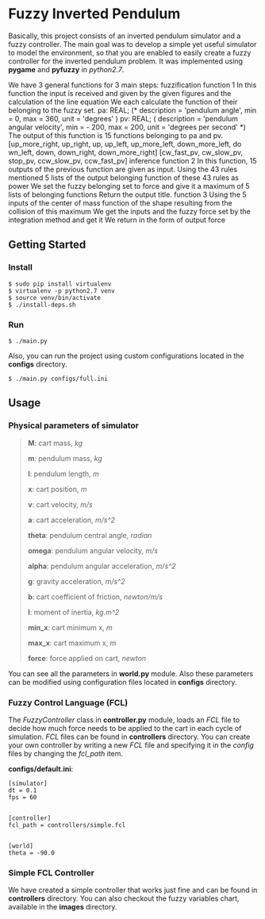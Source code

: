 # Fuzzy Inverted Pendulum

Basically, this project consists of an inverted pendulum simulator and a fuzzy controller. The main goal was to develop a simple yet useful simulator to model the environment, so that you are enabled to easily create a fuzzy controller for the inverted pendulum problem.
It was implemented using **pygame** and **pyfuzzy** in *python2.7*.

We have 3 general functions for 3 main steps: fuzzification function 1 In this function the input is received and given by the given figures and the calculation of the line equation We each calculate the function of their belonging to the fuzzy set. pa: REAL; (* description = 'pendulum angle', min = 0, max = 360, unit = 'degrees' ) pv: REAL; ( description = 'pendulum angular velocity', min = - 200, max = 200, unit = 'degrees per second' *) The output of this function is 15 functions belonging to pa and pv. [up_more_right, up_right, up, up_left, up_more_left, down_more_left, do wn_left, down, down_right, down_more_right] [cw_fast_pv, cw_slow_pv, stop_pv, ccw_slow_pv, ccw_fast_pv] inference function 2 In this function, 15 outputs of the previous function are given as input. Using the 43 rules mentioned 5 lists of the output belonging function of these 43 rules as power We set the fuzzy belonging set to force and give it a maximum of 5 lists of belonging functions Return the output title. function 3 Using the 5 inputs of the center of mass function of the shape resulting from the collision of this maximum We get the inputs and the fuzzy force set by the integration method and get it We return in the form of output force

## Getting Started


### Install

    $ sudo pip install virtualenv
    $ virtualenv -p python2.7 venv
    $ source venv/bin/activate
    $ ./install-deps.sh

### Run

    $ ./main.py

Also, you can run the project using custom configurations located in the **configs** directory.

	$ ./main.py configs/full.ini


## Usage


### Physical parameters of simulator

> **M**: cart mass, *kg*
> 
> **m**: pendulum mass, *kg*
> 
> **l**: pendulum length, *m*
> 
> **x**: cart position, *m*
> 
> **v**: cart velocity, *m/s*
> 
> **a**: cart acceleration, *m/s^2*
> 
> **theta**: pendulum central angle, *radian*
> 
> **omega**: pendulum angular velocity, *m/s*
> 
> **alpha**: pendulum angular acceleration, *m/s^2*
> 
> **g**: gravity acceleration, *m/s^2*
> 
> **b**: cart coefficient of friction, *newton/m/s*
> 
> **I**: moment of inertia, *kg.m^2*
> 
> **min_x**: cart minimum x, *m*
> 
> **max_x**: cart maximum x, *m*
> 
> **force**: force applied on cart, *newton*

You can see all the parameters in **world.py** module.
Also these parameters can be modified using configuration files located in **configs** directory.

### Fuzzy Control Language (FCL)
The *FuzzyController* class in **controller.py** module, loads an *FCL* file to decide how much force needs to be applied to the cart in each cycle of simulation.
*FCL* files can be found in **controllers** directory. You can create your own controller by writing a new *FCL* file and specifying it in the *config* files by changing the *fcl_path* item.

**configs/default.ini**:

	[simulator]
	dt = 0.1
	fps = 60


	[controller]
	fcl_path = controllers/simple.fcl


	[world]
	theta = -90.0

### Simple FCL Controller

We have created a simple controller that works just fine and can be found in **controllers** directory. You can also checkout the fuzzy variables chart, available in the **images** directory.
